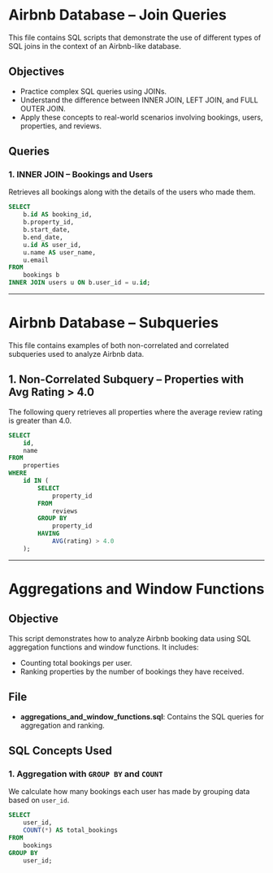 # Airbnb Database – Join Queries

This file contains SQL scripts that demonstrate the use of different types of SQL joins in the context of an Airbnb-like database.

## Objectives

- Practice complex SQL queries using JOINs.
- Understand the difference between INNER JOIN, LEFT JOIN, and FULL OUTER JOIN.
- Apply these concepts to real-world scenarios involving bookings, users, properties, and reviews.

## Queries

### 1. INNER JOIN – Bookings and Users

Retrieves all bookings along with the details of the users who made them.

```sql
SELECT
    b.id AS booking_id,
    b.property_id,
    b.start_date,
    b.end_date,
    u.id AS user_id,
    u.name AS user_name,
    u.email
FROM
    bookings b
INNER JOIN users u ON b.user_id = u.id;
```
---
# Airbnb Database – Subqueries

This file contains examples of both non-correlated and correlated subqueries used to analyze Airbnb data.

## 1. Non-Correlated Subquery – Properties with Avg Rating > 4.0

The following query retrieves all properties where the average review rating is greater than 4.0.

```sql
SELECT
    id,
    name
FROM
    properties
WHERE
    id IN (
        SELECT
            property_id
        FROM
            reviews
        GROUP BY
            property_id
        HAVING
            AVG(rating) > 4.0
    );
```
---
# Aggregations and Window Functions

## Objective

This script demonstrates how to analyze Airbnb booking data using SQL aggregation functions and window functions. It includes:

- Counting total bookings per user.
- Ranking properties by the number of bookings they have received.

## File

- **aggregations_and_window_functions.sql**: Contains the SQL queries for aggregation and ranking.

## SQL Concepts Used

### 1. Aggregation with `GROUP BY` and `COUNT`

We calculate how many bookings each user has made by grouping data based on `user_id`.

```sql
SELECT
    user_id,
    COUNT(*) AS total_bookings
FROM
    bookings
GROUP BY
    user_id;
```
